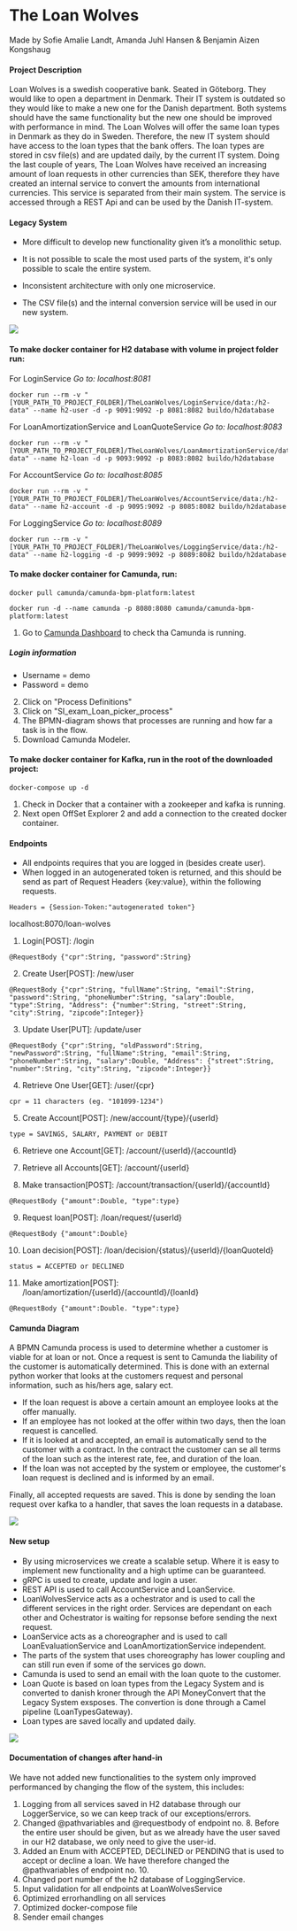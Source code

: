 # The Loan Wolves
Made by Sofie Amalie Landt, Amanda Juhl Hansen & Benjamin Aizen Kongshaug

#### Project Description

Loan Wolves is a swedish cooperative bank. Seated in Göteborg. They would like to open a department in Denmark. Their IT system is outdated so they would like to make a new one for the Danish department. Both systems should have the same functionality but the new one should be improved with performance in mind. The Loan Wolves will offer the same loan types in Denmark as they do in Sweden. Therefore, the new IT system should have access to the loan types that the bank offers. The loan types are stored in csv file(s) and are updated daily, by the current IT system. Doing the last couple of years, The Loan Wolves have received an increasing amount of loan requests in other currencies than SEK, therefore they have created an internal service to convert the amounts from international currencies. This service is separated from their main system. The service is accessed through a REST Api and can be used by the Danish IT-system.

#### Legacy System

* More difficult to develop new functionality given it’s a monolithic setup.
* It is not possible to scale the most used parts of the system, it's only possible to scale the entire system.
* Inconsistent architecture with only one microservice.

* The CSV file(s) and the internal conversion service will be used in our new system.

![](https://github.com/amalielandt/TheLoanWolves/blob/main/diagrams/legacy_setup.PNG)

#### To make docker container for H2 database with volume in project folder run:

For LoginService 
<i>Go to: localhost:8081</i>
```
docker run --rm -v "[YOUR_PATH_TO_PROJECT_FOLDER]/TheLoanWolves/LoginService/data:/h2-data" --name h2-user -d -p 9091:9092 -p 8081:8082 buildo/h2database 
```
For LoanAmortizationService and LoanQuoteService 
<i>Go to: localhost:8083</i>
```
docker run --rm -v "[YOUR_PATH_TO_PROJECT_FOLDER]/TheLoanWolves/LoanAmortizationService/data:/h2-data" --name h2-loan -d -p 9093:9092 -p 8083:8082 buildo/h2database
```
For AccountService 
<i>Go to: localhost:8085</i>
```
docker run --rm -v "[YOUR_PATH_TO_PROJECT_FOLDER]/TheLoanWolves/AccountService/data:/h2-data" --name h2-account -d -p 9095:9092 -p 8085:8082 buildo/h2database 
```
For LoggingService 
<i>Go to: localhost:8089</i>
```
docker run --rm -v "[YOUR_PATH_TO_PROJECT_FOLDER]/TheLoanWolves/LoggingService/data:/h2-data" --name h2-logging -d -p 9099:9092 -p 8089:8082 buildo/h2database
```

#### To make docker container for Camunda, run:
```
docker pull camunda/camunda-bpm-platform:latest
```
```
docker run -d --name camunda -p 8080:8080 camunda/camunda-bpm-platform:latest
```
 
1. Go to [Camunda Dashboard](http://localhost:8080/camunda/app/cockpit/default/#/dashboard) to check tha Camunda is running. 

##### Login information
- Username = demo
- Password = demo

2. Click on "Process Definitions" 
3. Click on "SI_exam_Loan_picker_process"
4. The BPMN-diagram shows that processes are running and how far a task is in the flow.
5. Download Camunda Modeler.
 
#### To make docker container for Kafka, run in the root of the downloaded project:
```
docker-compose up -d
```

1. Check in Docker that a container with a zookeeper and kafka is running. 
2. Next open OffSet Explorer 2 and add a connection to the created docker container.

#### Endpoints

- All endpoints requires that you are logged in (besides create user).
- When logged in an autogenerated token is returned, and this should be send as part of Request Headers {key:value}, within the following requests.

```
Headers = {Session-Token:"autogenerated token"} 
```

localhost:8070/loan-wolves

1. Login[POST]: /login
```
@RequestBody {"cpr":String, "password":String}
```

2. Create User[POST]: /new/user
```
@RequestBody {"cpr":String, "fullName":String, "email":String, "password":String, "phoneNumber":String, "salary":Double, "type":String, "Address": {"number":String, "street":String, "city":String, "zipcode":Integer}} 
```

3. Update User[PUT]: /update/user 
```
@RequestBody {"cpr":String, "oldPassword":String, "newPassword":String, "fullName":String, "email":String, "phoneNumber":String, "salary":Double, "Address": {"street":String, "number":String, "city":String, "zipcode":Integer}} 
```

4. Retrieve One User[GET]: /user/{cpr}
```
cpr = 11 characters (eg. "101099-1234")
```

5. Create Account[POST]: /new/account/{type}/{userId}
```
type = SAVINGS, SALARY, PAYMENT or DEBIT
```

6. Retrieve one Account[GET]: /account/{userId}/{accountId}

7. Retrieve all Accounts[GET]: /account/{userId}

8. Make transaction[POST]: /account/transaction/{userId}/{accountId}
```
@RequestBody {"amount":Double, "type":type} 
```

9. Request loan[POST]: /loan/request/{userId} 
```
@RequestBody {"amount":Double} 
```

10. Loan decision[POST]: /loan/decision/{status}/{userId}/{loanQuoteId}
```
status = ACCEPTED or DECLINED
```

11. Make amortization[POST]: /loan/amortization/{userId}/{accountId}/{loanId}
```
@RequestBody {"amount":Double. "type":type} 
```

#### Camunda Diagram

A BPMN Camunda process is used to determine whether a customer is viable for at loan or not. Once a request is sent to Camunda the liability of the customer is automatically determined. This is done with an external python worker that looks at the customers request and personal information, such as his/hers age, salary ect. 

* If the loan request is above a certain amount an employee looks at the offer manually. 
* If an employee has not looked at the offer within two days, then the loan request is cancelled. 
* If it is looked at and accepted, an email is automatically send to the customer with a contract. In the contract the customer can se all terms of the loan such as the interest rate, fee, and duration of the loan. 
* If the loan was not accepted by the system or employee, the customer's loan request is declined and is informed by an email. 

Finally, all accepted requests are saved. This is done by sending the loan request over kafka to a handler, that saves the loan requests in a database.

![](https://github.com/amalielandt/TheLoanWolves/blob/main/diagrams/camunda_diagram.png)

#### New setup

* By using microservices we create a scalable setup. Where it is easy to implement new functionality and a high uptime can be guaranteed.
* gRPC is used to create, update and login a user.
* REST API is used to call AccountService and LoanService.
* LoanWolvesService acts as a ochestrator and is used to call the different services in the right order. Services are dependant on each other and Ochestrator is waiting for repsonse before sending the next request.
* LoanService acts as a choreographer and is used to call LoanEvaluationService and LoanAmortizationService independent.
* The parts of the system that uses choreography has lower coupling and can still run even if some of the services go down.
* Camunda is used to send an email with the loan quote to the customer. 
* Loan Quote is based on loan types from the Legacy System and is converted to danish kroner through the API MoneyConvert that the Legacy System exsposes. The convertion is done through a Camel pipeline (LoanTypesGateway). 
* Loan types are saved locally and updated daily.

![](https://github.com/amalielandt/TheLoanWolves/blob/main/diagrams/new_setup.PNG)

#### Documentation of changes after hand-in

We have not added new functionalities to the system only improved performanced by changing the flow of the system, this includes:

1. Logging from all services saved in H2 database through our LoggerService, so we can keep track of our exceptions/errors.
2. Changed @pathvariables and @requestbody of endpoint no. 8. Before the entire user should be given, but as we already have the user saved in our H2 database, we only need to give the user-id.
3. Added an Enum with ACCEPTED, DECLINED or PENDING that is used to accept or decline a loan. We have therefore changed the @pathvariables of endpoint no. 10.
4. Changed port number of the h2 database of LoggingService.
5. Input validation for all endpoints at LoanWolvesService
6. Optimized errorhandling on all services
7. Optimized docker-compose file
8. Sender email changes




